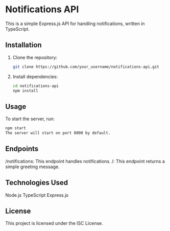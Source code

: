 # Notifications API

This is a simple Express.js API for handling notifications, written in TypeScript.

## Installation

1. Clone the repository:

    ```bash
    git clone https://github.com/your_username/notifications-api.git
    ```

2. Install dependencies:

    ```bash
    cd notifications-api
    npm install
    ```

## Usage

To start the server, run:

```bash
npm start
The server will start on port 8000 by default.
```
## Endpoints

/notifications: This endpoint handles notifications.
/: This endpoint returns a simple greeting message.


## Technologies Used

Node.js
TypeScript
Express.js


## License
This project is licensed under the ISC License.